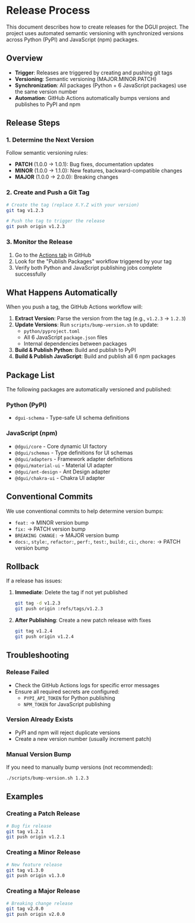 # Release Process

This document describes how to create releases for the DGUI project. The project uses automated semantic versioning with synchronized versions across Python (PyPI) and JavaScript (npm) packages.

## Overview

- **Trigger**: Releases are triggered by creating and pushing git tags
- **Versioning**: Semantic versioning (MAJOR.MINOR.PATCH)
- **Synchronization**: All packages (Python + 6 JavaScript packages) use the same version number
- **Automation**: GitHub Actions automatically bumps versions and publishes to PyPI and npm

## Release Steps

### 1. Determine the Next Version

Follow semantic versioning rules:
- **PATCH** (1.0.0 → 1.0.1): Bug fixes, documentation updates
- **MINOR** (1.0.0 → 1.1.0): New features, backward-compatible changes
- **MAJOR** (1.0.0 → 2.0.0): Breaking changes

### 2. Create and Push a Git Tag

```bash
# Create the tag (replace X.Y.Z with your version)
git tag v1.2.3

# Push the tag to trigger the release
git push origin v1.2.3
```

### 3. Monitor the Release

1. Go to the [Actions tab](https://github.com/AgentBossMode/DGUI/actions) in GitHub
2. Look for the "Publish Packages" workflow triggered by your tag
3. Verify both Python and JavaScript publishing jobs complete successfully

## What Happens Automatically

When you push a tag, the GitHub Actions workflow will:

1. **Extract Version**: Parse the version from the tag (e.g., `v1.2.3` → `1.2.3`)
2. **Update Versions**: Run `scripts/bump-version.sh` to update:
   - `python/pyproject.toml`
   - All 6 JavaScript `package.json` files
   - Internal dependencies between packages
3. **Build & Publish Python**: Build and publish to PyPI
4. **Build & Publish JavaScript**: Build and publish all 6 npm packages

## Package List

The following packages are automatically versioned and published:

### Python (PyPI)
- `dgui-schema` - Type-safe UI schema definitions

### JavaScript (npm)
- `@dgui/core` - Core dynamic UI factory
- `@dgui/schemas` - Type definitions for UI schemas
- `@dgui/adapters` - Framework adapter definitions
- `@dgui/material-ui` - Material UI adapter
- `@dgui/ant-design` - Ant Design adapter
- `@dgui/chakra-ui` - Chakra UI adapter

## Conventional Commits

We use conventional commits to help determine version bumps:

- `feat:` → MINOR version bump
- `fix:` → PATCH version bump
- `BREAKING CHANGE:` → MAJOR version bump
- `docs:`, `style:`, `refactor:`, `perf:`, `test:`, `build:`, `ci:`, `chore:` → PATCH version bump

## Rollback

If a release has issues:

1. **Immediate**: Delete the tag if not yet published
   ```bash
   git tag -d v1.2.3
   git push origin :refs/tags/v1.2.3
   ```

2. **After Publishing**: Create a new patch release with fixes
   ```bash
   git tag v1.2.4
   git push origin v1.2.4
   ```

## Troubleshooting

### Release Failed
- Check the GitHub Actions logs for specific error messages
- Ensure all required secrets are configured:
  - `PYPI_API_TOKEN` for Python publishing
  - `NPM_TOKEN` for JavaScript publishing

### Version Already Exists
- PyPI and npm will reject duplicate versions
- Create a new version number (usually increment patch)

### Manual Version Bump
If you need to manually bump versions (not recommended):
```bash
./scripts/bump-version.sh 1.2.3
```

## Examples

### Creating a Patch Release
```bash
# Bug fix release
git tag v1.2.1
git push origin v1.2.1
```

### Creating a Minor Release
```bash
# New feature release
git tag v1.3.0
git push origin v1.3.0
```

### Creating a Major Release
```bash
# Breaking change release
git tag v2.0.0
git push origin v2.0.0
```
